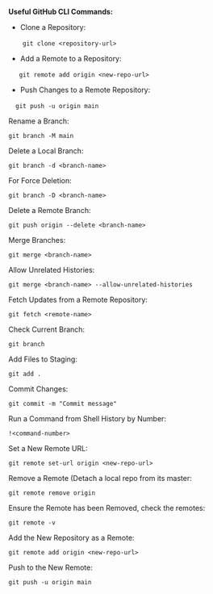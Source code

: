 **Useful GitHub CLI Commands:**

- Clone a Repository:

&emsp;&emsp;`git clone <repository-url>`

- Add a Remote to a Repository:

&emsp;&ensp;`git remote add origin <new-repo-url>`

- Push Changes to a Remote Repository:

&emsp;`git push -u origin main`

Rename a Branch:

`git branch -M main`

Delete a Local Branch:

	git branch -d <branch-name>

For Force Deletion:

`git branch -D <branch-name>`

Delete a Remote Branch:

`git push origin --delete <branch-name>`

Merge Branches:

`git merge <branch-name>`

Allow Unrelated Histories:

`git merge <branch-name> --allow-unrelated-histories`

Fetch Updates from a Remote Repository:

`git fetch <remote-name>`

Check Current Branch:

`git branch`

Add Files to Staging:

`git add .`

Commit Changes:

`git commit -m "Commit message"`

Run a Command from Shell History by Number:

`!<command-number>`

Set a New Remote URL:

`git remote set-url origin <new-repo-url>`

Remove a Remote (Detach a local repo from its master:

`git remote remove origin`

Ensure the Remote has been Removed, check the remotes:

`git remote -v`

Add the New Repository as a Remote:

`git remote add origin <new-repo-url>`

Push to the New Remote:

`git push -u origin main`
